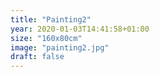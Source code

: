 ```yaml
---
title: "Painting2"
year: 2020-01-03T14:41:58+01:00
size: "160x80cm"
image: "painting2.jpg"
draft: false
---
```

